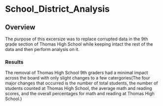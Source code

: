 # School_District_Analysis

## Overview
The purpose of this excersize was to replace corrupted data in the 9th grade section of Thomas High School while keeping intact the rest of the data and then perform analysis on it. 
### Results
The removal of Thomas High School 9th graders had a minimal impact across the board with only slight changes to a few catergories(The four major changes that occurred is the number of total students, the number of students counted at Thomas High School, the average math and reading scores, and the overall percentages for math and reading at Thomas High School.)